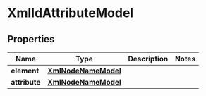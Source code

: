 

# XmlIdAttributeModel


## Properties

| Name | Type | Description | Notes |
|------------ | ------------- | ------------- | -------------|
|**element** | [**XmlNodeNameModel**](XmlNodeNameModel.md) |  |  |
|**attribute** | [**XmlNodeNameModel**](XmlNodeNameModel.md) |  |  |




